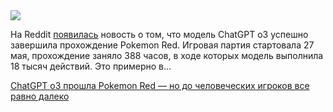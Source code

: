<!--2025-06-15 13:13:47-->
<div class="yb">
  <div class="rss habr"><img src="https://habrastorage.org/getpro/habr/upload_files/1b3/c4f/c92/1b3c4fc926e1dc3d8f2c0071c191bbec.jpg" /><p>На Reddit <a href="https://www.reddit.com/r/singularity/comments/1laamw3/o3_becomes_pokemon_champion/" rel="noopener noreferrer nofollow">появилась</a> новость о том, что модель ChatGPT o3 успешно завершила прохождение Pokemon Red. Игровая партия стартовала 27 мая, прохождение заняло 388 часов, в ходе которых модель выполнила 18 тысяч действий. Это примерно в... <p class="titl"><a href="https://habr.com/ru/news/918524/?utm_source=habrahabr&utm_medium=rss&utm_campaign=918524">ChatGPT o3 прошла Pokemon Red — но до человеческих игроков все равно далеко</a></p></div>
</div>
